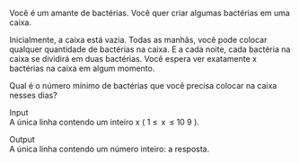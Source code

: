 Você é um amante de bactérias. Você quer criar algumas bactérias em uma caixa.

Inicialmente, a caixa está vazia. Todas as manhãs, você pode colocar qualquer quantidade de bactérias na caixa. E a cada noite, cada bactéria na caixa se dividirá em duas bactérias. Você espera ver exatamente x bactérias na caixa em algum momento.

Qual é o número mínimo de bactérias que você precisa colocar na caixa nesses dias?

Input  
A única linha contendo um inteiro x ( 1 ≤  x  ≤ 10 9 ).

Output  
A única linha contendo um número inteiro: a resposta.
